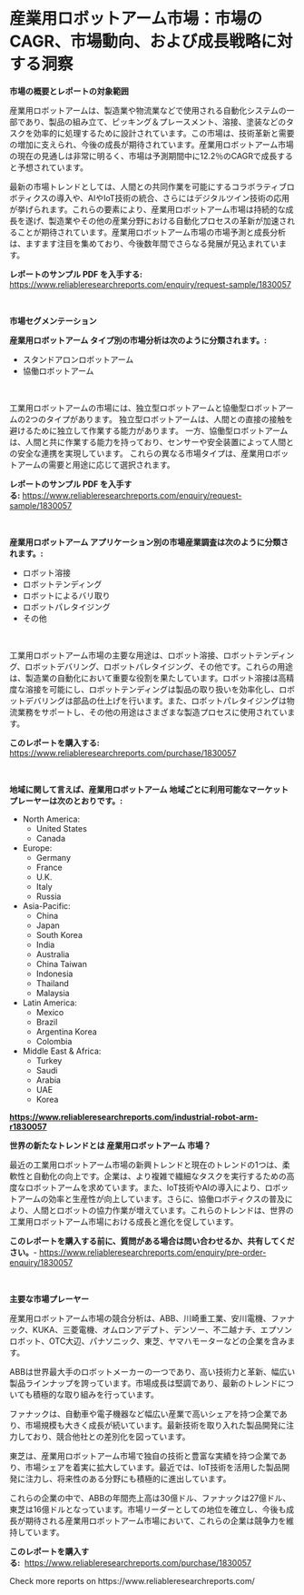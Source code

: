 <p><h1>産業用ロボットアーム市場：市場のCAGR、市場動向、および成長戦略に対する洞察</h1></p><p><strong>市場の概要とレポートの対象範囲</strong></p>
<p><p>産業用ロボットアームは、製造業や物流業などで使用される自動化システムの一部であり、製品の組み立て、ピッキング＆プレースメント、溶接、塗装などのタスクを効率的に処理するために設計されています。この市場は、技術革新と需要の増加に支えられ、今後の成長が期待されています。産業用ロボットアーム市場の現在の見通しは非常に明るく、市場は予測期間中に12.2％のCAGRで成長すると予想されています。</p><p>最新の市場トレンドとしては、人間との共同作業を可能にするコラボラティブロボティクスの導入や、AIやIoT技術の統合、さらにはデジタルツイン技術の応用が挙げられます。これらの要素により、産業用ロボットアーム市場は持続的な成長を遂げ、製造業やその他の産業分野における自動化プロセスの革新が加速されることが期待されています。産業用ロボットアーム市場の市場予測と成長分析は、ますます注目を集めており、今後数年間でさらなる発展が見込まれています。</p></p>
<p><strong>レポートのサンプル PDF を入手する:</strong> <a href="https://www.reliableresearchreports.com/enquiry/request-sample/1830057">https://www.reliableresearchreports.com/enquiry/request-sample/1830057</a></p>
<p>&nbsp;</p>
<p><strong>市場セグメンテーション</strong></p>
<p><strong>産業用ロボットアーム タイプ別の市場分析は次のように分類されます。:</strong></p>
<p><ul><li>スタンドアロンロボットアーム</li><li>協働ロボットアーム</li></ul></p>
<p>&nbsp;</p>
<p><p>工業用ロボットアームの市場には、独立型ロボットアームと協働型ロボットアームの2つのタイプがあります。 独立型ロボットアームは、人間との直接の接触を避けるために独立して作業する能力があります。 一方、協働型ロボットアームは、人間と共に作業する能力を持っており、センサーや安全装置によって人間との安全な連携を実現しています。 これらの異なる市場タイプは、産業用ロボットアームの需要と用途に応じて選択されます。</p></p>
<p><strong>レポートのサンプル PDF を入手する:</strong>&nbsp;<a href="https://www.reliableresearchreports.com/enquiry/request-sample/1830057">https://www.reliableresearchreports.com/enquiry/request-sample/1830057</a></p>
<p>&nbsp;</p>
<p><strong> 産業用ロボットアーム アプリケーション別の市場産業調査は次のように分類されます。:</strong></p>
<p><ul><li>ロボット溶接</li><li>ロボットテンディング</li><li>ロボットによるバリ取り</li><li>ロボットパレタイジング</li><li>その他</li></ul></p>
<p>&nbsp;</p>
<p><p>工業用ロボットアーム市場の主要な用途は、ロボット溶接、ロボットテンディング、ロボットデバリング、ロボットパレタイジング、その他です。これらの用途は、製造業の自動化において重要な役割を果たしています。ロボット溶接は高精度な溶接を可能にし、ロボットテンディングは製品の取り扱いを効率化し、ロボットデバリングは部品の仕上げを行います。また、ロボットパレタイジングは物流業務をサポートし、その他の用途はさまざまな製造プロセスに使用されています。</p></p>
<p><strong>このレポートを購入する:</strong>&nbsp; <a href="https://www.reliableresearchreports.com/purchase/1830057">https://www.reliableresearchreports.com/purchase/1830057</a></p>
<p>&nbsp;</p>
<p><strong>地域に関して言えば、産業用ロボットアーム 地域ごとに利用可能なマーケットプレーヤーは次のとおりです。:</strong></p>
<p><ul>
    <li>
        North America:
        <ul>
            <li>United States</li>
            <li>Canada</li>
        </ul>
    </li>
    <li>
        Europe:
        <ul>
            <li>Germany</li>
            <li>France</li>
            <li>U.K.</li>
            <li>Italy</li>
            <li>Russia</li>
        </ul>
    </li>
    <li>
        Asia-Pacific:
        <ul>
            <li>China</li>
            <li>Japan</li>
            <li>South Korea</li>
            <li>India</li>
            <li>Australia</li>
            <li>China Taiwan</li>
            <li>Indonesia</li>
            <li>Thailand</li>
            <li>Malaysia</li>
        </ul>
    </li>
    <li>
        Latin America:
        <ul>
            <li>Mexico</li>
            <li>Brazil</li>
            <li>Argentina Korea</li>
            <li>Colombia</li>
        </ul>
    </li>
    <li>
        Middle East & Africa:
        <ul>
            <li>Turkey</li>
            <li>Saudi</li>
            <li>Arabia</li>
            <li>UAE</li>
            <li>Korea</li>
        </ul>
    </li>
    </ul></p>
<p><strong><a href="https://www.reliableresearchreports.com/industrial-robot-arm-r1830057">https://www.reliableresearchreports.com/industrial-robot-arm-r1830057</a></strong>&nbsp;</p>
<p><strong>世界の新たなトレンドとは 産業用ロボットアーム 市場？</strong></p>
<p><p>最近の工業用ロボットアーム市場の新興トレンドと現在のトレンドの1つは、柔軟性と自動化の向上です。企業は、より複雑で繊細なタスクを実行するための高度なロボットアームを求めています。また、IoT技術やAIの導入により、ロボットアームの効率と生産性が向上しています。さらに、協働ロボティクスの普及により、人間とロボットの協力作業が増えています。これらのトレンドは、世界の工業用ロボットアーム市場における成長と進化を促しています。</p></p>
<p><strong>このレポートを購入する前に、質問がある場合は問い合わせるか、共有してください。</strong>- <a href="https://www.reliableresearchreports.com/enquiry/pre-order-enquiry/1830057">https://www.reliableresearchreports.com/enquiry/pre-order-enquiry/1830057</a></p>
<p>&nbsp;</p>
<p><strong>主要な市場プレーヤー</strong></p>
<p><p>産業用ロボットアーム市場の競合分析は、ABB、川崎重工業、安川電機、ファナック、KUKA、三菱電機、オムロンアデプト、デンソー、不二越ナチ、エプソンロボット、OTC大辺、パナソニック、東芝、ヤマハモーターなどの企業を含みます。</p><p>ABBは世界最大手のロボットメーカーの一つであり、高い技術力と革新、幅広い製品ラインナップを誇っています。市場成長は堅調であり、最新のトレンドについても積極的な取り組みを行っています。</p><p>ファナックは、自動車や電子機器など幅広い産業で高いシェアを持つ企業であり、市場規模も大きく成長が続いています。最新技術を取り入れた製品開発に注力しており、競合他社との差別化を図っています。</p><p>東芝は、産業用ロボットアーム市場で独自の技術と豊富な実績を持つ企業であり、市場シェアを着実に拡大しています。最近では、IoT技術を活用した製品開発に注力し、将来性のある分野にも積極的に進出しています。</p><p>これらの企業の中で、ABBの年間売上高は30億ドル、ファナックは27億ドル、東芝は16億ドルとなっています。市場リーダーとしての地位を確立し、今後も成長が期待される産業用ロボットアーム市場において、これらの企業は競争力を維持しています。</p></p>
<p><strong>このレポートを購入する:</strong>&nbsp;&nbsp;<a href="https://www.reliableresearchreports.com/purchase/1830057">https://www.reliableresearchreports.com/purchase/1830057</a></p>
<p>Check more reports on https://www.reliableresearchreports.com/</p>